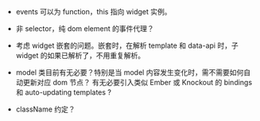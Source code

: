 

 - events 可以为 function，this 指向 widget 实例。

 - 非 selector，纯 dom element 的事件代理？

 - 考虑 widget 嵌套的问题。嵌套时，在解析 template 和 data-api 时，子 widget
   的如果已解析了，不用重复解析。

 - model 类目前有无必要？特别是当 model 内容发生变化时，需不需要如何自动更新对应 dom 节点？
   有无必要引入类似 Ember 或 Knockout 的 bindings 和 auto-updating templates ?

 - className 约定？

